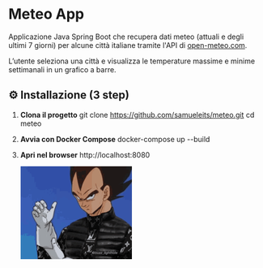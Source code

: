 # Meteo App

Applicazione Java Spring Boot che recupera dati meteo (attuali e degli ultimi 7 giorni) per alcune città italiane tramite l'API di [open-meteo.com](https://open-meteo.com).

L’utente seleziona una città e visualizza le temperature massime e minime settimanali in un grafico a barre.

## ⚙️ Installazione (3 step)

1. **Clona il progetto**
   git clone https://github.com/samueleits/meteo.git
   cd meteo


3. **Avvia con Docker Compose**
   docker-compose up --build

4. **Apri nel browser**
  http://localhost:8080


   ![Demo GIF](img/drip-vegeta-drip.gif)

